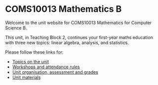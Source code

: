 # COMS10013 Mathematics B

Welcome to the unit website for COMS10013 Mathematics for Computer Science B.

This unit, in Teaching Block 2, continues your first-year maths education with three new topics: linear algebra, analysis, and statistics.

Please follow these links for:

  * [Topics on the unit](topics.html)
  * [Workshops and attendance rules](workshops.html)
  * [Unit organisation, assessment and grades](organisation.html)
  * [Unit materials](materials.html)
